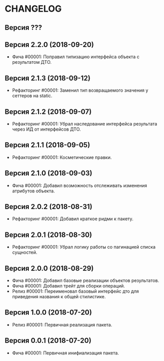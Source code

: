 CHANGELOG
====================


Версия ???
--------------------


Версия 2.2.0 (2018-09-20)
--------------------
 - Фича #00001: Поправил типизацию интерфейса объекта с результатом ДТО.


Версия 2.1.3 (2018-09-12)
--------------------
 - Рефакторинг #00001: Заменил тип возвращаемого значения у сеттеров на static.


Версия 2.1.2 (2018-09-07)
--------------------
 - Рефакторинг #00001: Убрал наследование интерфейса результата через ИД от интерфейсов ДТО.


Версия 2.1.1 (2018-09-05)
--------------------
 - Рефакторинг #00001: Косметические правки.


Версия 2.1.0 (2018-09-03)
--------------------
 - Фича #00001: Добавил возможность отслеживать изменения атрибутов объекта.


Версия 2.0.2 (2018-08-31)
--------------------
 - Рефакторинг #00001: Добавил краткое ридми к пакету.


Версия 2.0.1 (2018-08-30)
--------------------
 - Рефакторинг #00001: Убрал логику работы со пагинацией списка сущностей.


Версия 2.0.0 (2018-08-29)
--------------------
 - Фича #00001: Добавил базовые реализации объектов результатов.
 - Фича #00001: Добавил трейт для сборки операций.
 - Релиз #00001: Переименовал базовый интерфейс дто для приведения названия к общей стилистике.


Версия 1.0.0 (2018-07-20)
--------------------
 - Релиз #00001: Первичная реализация пакета.


Версия 0.0.1 (2018-07-20)
--------------------
 - Фича #00001: Первичная инифиализация пакета.
